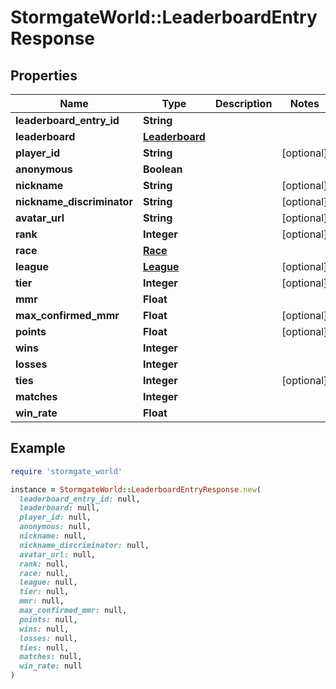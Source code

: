 # StormgateWorld::LeaderboardEntryResponse

## Properties

| Name | Type | Description | Notes |
| ---- | ---- | ----------- | ----- |
| **leaderboard_entry_id** | **String** |  |  |
| **leaderboard** | [**Leaderboard**](Leaderboard.md) |  |  |
| **player_id** | **String** |  | [optional] |
| **anonymous** | **Boolean** |  |  |
| **nickname** | **String** |  | [optional] |
| **nickname_discriminator** | **String** |  | [optional] |
| **avatar_url** | **String** |  | [optional] |
| **rank** | **Integer** |  | [optional] |
| **race** | [**Race**](Race.md) |  |  |
| **league** | [**League**](League.md) |  | [optional] |
| **tier** | **Integer** |  | [optional] |
| **mmr** | **Float** |  |  |
| **max_confirmed_mmr** | **Float** |  | [optional] |
| **points** | **Float** |  | [optional] |
| **wins** | **Integer** |  |  |
| **losses** | **Integer** |  |  |
| **ties** | **Integer** |  | [optional] |
| **matches** | **Integer** |  |  |
| **win_rate** | **Float** |  |  |

## Example

```ruby
require 'stormgate_world'

instance = StormgateWorld::LeaderboardEntryResponse.new(
  leaderboard_entry_id: null,
  leaderboard: null,
  player_id: null,
  anonymous: null,
  nickname: null,
  nickname_discriminator: null,
  avatar_url: null,
  rank: null,
  race: null,
  league: null,
  tier: null,
  mmr: null,
  max_confirmed_mmr: null,
  points: null,
  wins: null,
  losses: null,
  ties: null,
  matches: null,
  win_rate: null
)
```

